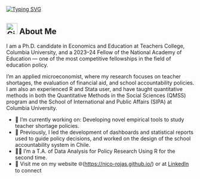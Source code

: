 <a href="https://git.io/typing-svg"><img src="https://readme-typing-svg.demolab.com?font=Fira+Code&pause=1000&color=398D53&width=435&lines=Hi%2C+I+am+Nico+Rojas+%F0%9F%91%8B" alt="Typing SVG" /></a>

## <img src="https://github.githubassets.com/images/modules/logos_page/GitHub-Mark.png" alt="GitHub Logo" width="30"/> **About Me**

I am a Ph.D. candidate in Economics and Education at Teachers College, Columbia University, and a 2023–24 Fellow of the National Academy of Education — one of the most competitive fellowships in the field of education policy.

I’m an applied microeconomist, where my research focuses on teacher shortages, the evaluation of financial aid, and school accountability policies. I am also an experienced R and Stata user, and have taught quantitative methods in both the Quantitative Methods in the Social Sciences (QMSS) program and the School of International and Public Affairs (SIPA) at Columbia University.

- 🌱 I’m currently working on: Developing novel empirical tools to study teacher shortage policies.
- 🌱 Previously, I led the development of dashboards and statistical reports used to guide policy decisions, and worked on the design of the school accountability system in Chile. 
- 🧑‍🏫 I’m a T.A. of Data Analysis for Policy Research Using R for the second time. 
- 🔗 Visit me on my website 🌐(https://nico-rojas.github.io/) or at [LinkedIn](https://www.linkedin.com/in/nicol%C3%A1s-rojas-souyet) to connect

<!--
-->
